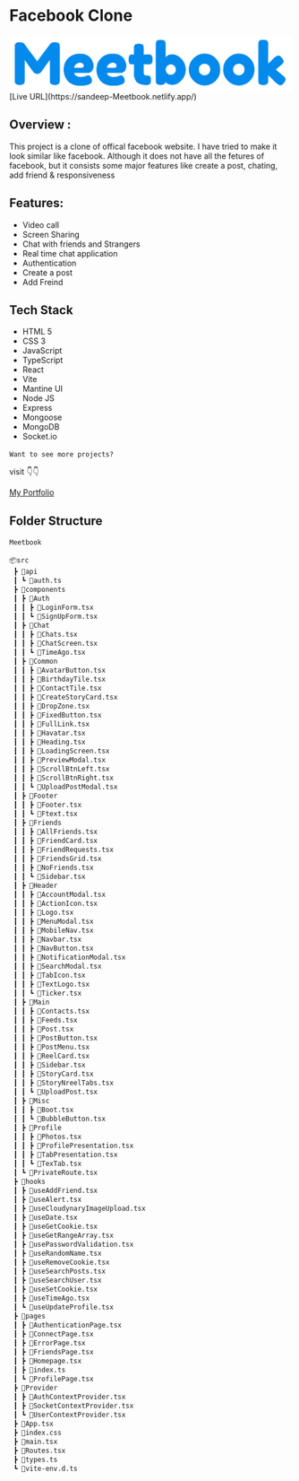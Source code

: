 ﻿# Facebook Clone

<center>
<img align="center" height="100" src="./public/logoname.png" alt="Meetbook" />
</center>
[Live URL](https://sandeep-Meetbook.netlify.app/)

## Overview :

This project is a clone of offical facebook website. I have tried to make it look similar like facebook. Although it does not have all the fetures of facebook, but it consists some major features like create a post, chating, add friend & responsiveness

## Features:

- Video call
- Screen Sharing
- Chat with friends and Strangers
- Real time chat application
- Authentication
- Create a post
- Add Freind

## Tech Stack

- HTML 5
- CSS 3
- JavaScript
- TypeScript
- React
- Vite
- Mantine UI
- Node JS
- Express
- Mongoose
- MongoDB
- Socket.io

`Want to see more projects?`

visit 👇👇

[My Portfolio](https://sandeep-morya.vercel.app)

## Folder Structure

```
Meetbook

📦src
 ┣ 📂api
 ┃ ┗ 📜auth.ts
 ┣ 📂components
 ┃ ┣ 📂Auth
 ┃ ┃ ┣ 📜LoginForm.tsx
 ┃ ┃ ┗ 📜SignUpForm.tsx
 ┃ ┣ 📂Chat
 ┃ ┃ ┣ 📜Chats.tsx
 ┃ ┃ ┣ 📜ChatScreen.tsx
 ┃ ┃ ┗ 📜TimeAgo.tsx
 ┃ ┣ 📂Common
 ┃ ┃ ┣ 📜AvatarButton.tsx
 ┃ ┃ ┣ 📜BirthdayTile.tsx
 ┃ ┃ ┣ 📜ContactTile.tsx
 ┃ ┃ ┣ 📜CreateStoryCard.tsx
 ┃ ┃ ┣ 📜DropZone.tsx
 ┃ ┃ ┣ 📜FixedButton.tsx
 ┃ ┃ ┣ 📜FullLink.tsx
 ┃ ┃ ┣ 📜Havatar.tsx
 ┃ ┃ ┣ 📜Heading.tsx
 ┃ ┃ ┣ 📜LoadingScreen.tsx
 ┃ ┃ ┣ 📜PreviewModal.tsx
 ┃ ┃ ┣ 📜ScrollBtnLeft.tsx
 ┃ ┃ ┣ 📜ScrollBtnRight.tsx
 ┃ ┃ ┗ 📜UploadPostModal.tsx
 ┃ ┣ 📂Footer
 ┃ ┃ ┣ 📜Footer.tsx
 ┃ ┃ ┗ 📜Ftext.tsx
 ┃ ┣ 📂Friends
 ┃ ┃ ┣ 📜AllFriends.tsx
 ┃ ┃ ┣ 📜FriendCard.tsx
 ┃ ┃ ┣ 📜FriendRequests.tsx
 ┃ ┃ ┣ 📜FriendsGrid.tsx
 ┃ ┃ ┣ 📜NoFriends.tsx
 ┃ ┃ ┗ 📜Sidebar.tsx
 ┃ ┣ 📂Header
 ┃ ┃ ┣ 📜AccountModal.tsx
 ┃ ┃ ┣ 📜ActionIcon.tsx
 ┃ ┃ ┣ 📜Logo.tsx
 ┃ ┃ ┣ 📜MenuModal.tsx
 ┃ ┃ ┣ 📜MobileNav.tsx
 ┃ ┃ ┣ 📜Navbar.tsx
 ┃ ┃ ┣ 📜NavButton.tsx
 ┃ ┃ ┣ 📜NotificationModal.tsx
 ┃ ┃ ┣ 📜SearchModal.tsx
 ┃ ┃ ┣ 📜TabIcon.tsx
 ┃ ┃ ┣ 📜TextLogo.tsx
 ┃ ┃ ┗ 📜Ticker.tsx
 ┃ ┣ 📂Main
 ┃ ┃ ┣ 📜Contacts.tsx
 ┃ ┃ ┣ 📜Feeds.tsx
 ┃ ┃ ┣ 📜Post.tsx
 ┃ ┃ ┣ 📜PostButton.tsx
 ┃ ┃ ┣ 📜PostMenu.tsx
 ┃ ┃ ┣ 📜ReelCard.tsx
 ┃ ┃ ┣ 📜Sidebar.tsx
 ┃ ┃ ┣ 📜StoryCard.tsx
 ┃ ┃ ┣ 📜StoryNreelTabs.tsx
 ┃ ┃ ┗ 📜UploadPost.tsx
 ┃ ┣ 📂Misc
 ┃ ┃ ┣ 📜Boot.tsx
 ┃ ┃ ┗ 📜BubbleButton.tsx
 ┃ ┣ 📂Profile
 ┃ ┃ ┣ 📜Photos.tsx
 ┃ ┃ ┣ 📜ProfilePresentation.tsx
 ┃ ┃ ┣ 📜TabPresentation.tsx
 ┃ ┃ ┗ 📜TexTab.tsx
 ┃ ┗ 📜PrivateRoute.tsx
 ┣ 📂hooks
 ┃ ┣ 📜useAddFriend.tsx
 ┃ ┣ 📜useAlert.tsx
 ┃ ┣ 📜useCloudynaryImageUpload.tsx
 ┃ ┣ 📜useDate.tsx
 ┃ ┣ 📜useGetCookie.tsx
 ┃ ┣ 📜useGetRangeArray.tsx
 ┃ ┣ 📜usePasswordValidation.tsx
 ┃ ┣ 📜useRandomName.tsx
 ┃ ┣ 📜useRemoveCookie.tsx
 ┃ ┣ 📜useSearchPosts.tsx
 ┃ ┣ 📜useSearchUser.tsx
 ┃ ┣ 📜useSetCookie.tsx
 ┃ ┣ 📜useTimeAgo.tsx
 ┃ ┗ 📜useUpdateProfile.tsx
 ┣ 📂pages
 ┃ ┣ 📜AuthenticationPage.tsx
 ┃ ┣ 📜ConnectPage.tsx
 ┃ ┣ 📜ErrorPage.tsx
 ┃ ┣ 📜FriendsPage.tsx
 ┃ ┣ 📜Homepage.tsx
 ┃ ┣ 📜index.ts
 ┃ ┗ 📜ProfilePage.tsx
 ┣ 📂Provider
 ┃ ┣ 📜AuthContextProvider.tsx
 ┃ ┣ 📜SocketContextProvider.tsx
 ┃ ┗ 📜UserContextProvider.tsx
 ┣ 📜App.tsx
 ┣ 📜index.css
 ┣ 📜main.tsx
 ┣ 📜Routes.tsx
 ┣ 📜types.ts
 ┗ 📜vite-env.d.ts
```
